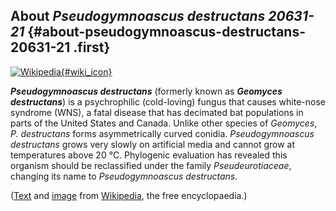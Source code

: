 About *Pseudogymnoascus destructans 20631-21* {#about-pseudogymnoascus-destructans-20631-21 .first}
---------------------------------------------

[![Wikipedia](/img/wikipedia_logo_v2_en.png){#wiki_icon}](http://en.wikipedia.org/wiki/Pseudogymnoascus_destructans)

***Pseudogymnoascus destructans*** (formerly known as ***Geomyces
destructans***) is a psychrophilic (cold-loving) fungus that causes
white-nose syndrome (WNS), a fatal disease that has decimated bat
populations in parts of the United States and Canada. Unlike other
species of *Geomyces*, *P. destructans* forms asymmetrically curved
conidia. *Pseudogymnoascus destructans* grows very slowly on artificial
media and cannot grow at temperatures above 20 °C. Phylogenic evaluation
has revealed this organism should be reclassified under the family
*Pseudeurotiaceae*, changing its name to *Pseudogymnoascus destructans*.

([Text](http://en.wikipedia.org/wiki/Pseudogymnoascus_destructans) and
[image](https://commons.wikimedia.org/wiki/File:Little_Brown_Bat_with_White_Nose_Syndrome_(Greeley_Mine,_cropped).jpg)
from [Wikipedia](http://en.wikipedia.org/), the free encyclopaedia.)
